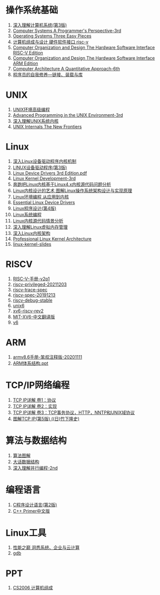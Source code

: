 # 操作系统基础
1. [深入理解计算机系统(第3版)]()
2. [Computer Systems A Programmer's Perspective-3rd]()
3. [Operating Systems Three Easy Pieces]()
4. [计算机组成与设计 硬件软件接口 risc-v]()
5. [Computer Organization and Design The Hardware Software Interface RISC-V Edition]()
6. [Computer Organization and Design The Hardware Software Interface ARM Edition]()
7. [Computer Architecture A Quantitative Approach-6th]()
8. [程序员的自我修养—链接、装载与库]()


# UNIX
1. [UNIX环境高级编程]()
2. [Advanced Programming in the UNIX Environment-3rd]()
3. [深入理解UNIX系统内核]()
4. [UNIX Internals The New Frontiers]()

# Linux
1. [深入Linux设备驱动程序内核机制]()
2. [LINUX设备驱动程序(第3版)]()
3. [Linux Device Drivers 3rd Edition.pdf]()
4. [Linux Kernel Development-3rd]()
5. [奔跑吧Linux内核基于Linux4.x内核源代码问题分析]()
6. [Linux内核设计的艺术 图解Linux操作系统架构设计与实现原理]()
7. [Linux环境编程 从应用到内核]()
8. [Essential Linux Device Drivers]()
9. [Linux程序设计(第4版)]()
10. [Linux系统编程]()
11. [Linux内核源代码情景分析]()
12. [深入理解Linux虚拟内存管理]()
13. [深入Linux内核架构]()
14. [Professional Linux Kernel Architecture]()
15. [linux-kernel-slides]()

# RISCV
1. [RISC-V-手册-v2p1]()
2. [riscv-privileged-20211203]()
3. [riscv-trace-spec]()
4. [riscv-spec-20191213]()
5. [riscv-debug-stable]()
6. [unix6]()
7. [xv6-riscv-rev2]()
8. [MIT-XV6-中文翻译版]()
9. [v6]()

# ARM
1. [armv8.6手册-笨叔注释版-20201111]()
2. [ARM体系结构.ppt]()

# TCP/IP网络编程
1. [TCP IP详解 卷1：协议]()
2. [TCP IP详解 卷2：实现]()
3. [TCP IP详解 卷3：TCP事务协议，HTTP，NNTP和UNIX域协议]()
4. [图解TCP IP(第5版) ((日)竹下隆史)]()

# 算法与数据结构
1. [算法图解]()
2. [大话数据结构]()
3. [深入理解并行编程-2nd]()


# 编程语言
1. [C程序设计语言(第2版)]()
2. [C++ Primer中文版]()

# Linux工具
1. [性能之巅 洞悉系统、企业与云计算]()
2. [gdb]()

# PPT
1. [CS2006 计算机组成]()